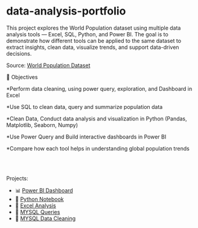 # data-analysis-portfolio
This project explores the World Population dataset using multiple data analysis tools — Excel, SQL, Python, and Power BI.
The goal is to demonstrate how different tools can be applied to the same dataset to extract insights, clean data, visualize trends, and support data-driven decisions.

Source: [World Population Dataset](https://data360.worldbank.org/en/indicator/WB_HNP_SP_POP_TOTL?view=datatable)

🧠 Objectives

*Perform data cleaning, using power query, exploration, and Dashboard in Excel

*Use SQL to clean data, query and summarize population data

*Clean Data, Conduct data analysis and visualization in Python (Pandas, Matplotlib, Seaborn, Numpy)

*Use Power Query and Build interactive dashboards in Power BI

*Compare how each tool helps in understanding global population trends

<br>
<br>

Projects:<br>
- 📊 [Power BI Dashboard](./POWER_BI/README.md)
- 🐍 [Python Notebook](./PYTHON/Python_Pandas_Project.ipynb)
- 🧮 [Excel Analysis](./EXCEL/README.md)
- 💾 [MYSQL Queries](./MYSQL/world_population_exploratory.sql)
- 💾 [MYSQL Data Cleaning](./MYSQL/world_population_clean_data_script.sql)

